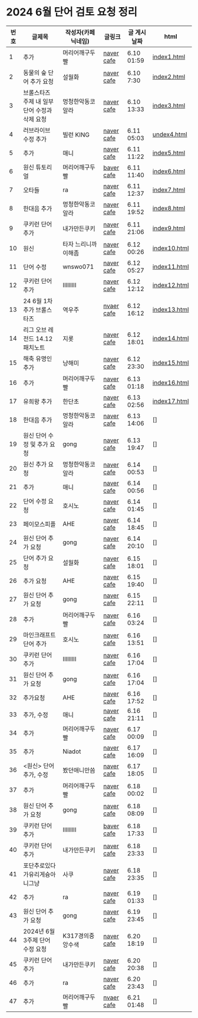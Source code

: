 <h1>2024 6월 단어 검토 요청 정리</h1>

| 번호 | 글제목 | 작성자(카페 닉네임) | 글링크 | 글 게시 날짜 | html |
|----|----|----|----|----|----|
| 1 | 추가 | 머리어깨구두빨 | [naver cafe](https://cafe.naver.com/kkutukorea/126023) | 6.10 01:59 | [index1.html](https://github.com/hafskjfha/kkuko_danchu/blob/main/2024%20Jun/html/index1.html) |
| 2 | 동물의 숲 단어 추가 요청 | 설월화 | [naver cafe](https://cafe.naver.com/kkutukorea/126029) | 6.10 7:30 | [index2.html](https://github.com/hafskjfha/kkuko_danchu/blob/main/2024%20Jun/html/index2.html) |
| 3 | 브롤스타즈 주제 내 일부 단어 수정과 삭제 요청 | 멍청한악동코알라 | [naver cafe](https://cafe.naver.com/kkutukorea/126031) | 6.10 13:33 | [index3.html](https://github.com/hafskjfha/kkuko_danchu/blob/main/2024%20Jun/html/index3.html)
| 4 | 러브라이브 수정 추가 | 빌런 KING | [naver cafe](https://cafe.naver.com/kkutukorea/126039) | 6.11 05:03 | [undex4.html](https://github.com/hafskjfha/kkuko_danchu/blob/main/2024%20Jun/html/index5.html) |
| 5 | 추가 | 매니 | [naver cafe](https://cafe.naver.com/kkutukorea/126040?tc=shared_link) | 6.11 11:22 | [index5.html](https://github.com/hafskjfha/kkuko_danchu/blob/main/2024%20Jun/html/index5.html) |
| 6 | 원신 튜토리얼 | 머리어깨구두빨 | [baver cafe](https://cafe.naver.com/kkutukorea/126041) | 6.11 11:40 | [index6.html](https://github.com/hafskjfha/kkuko_danchu/blob/main/2024%20Jun/html/index6.html) |
| 7 | 오타들 | ra | [naver cafe](https://cafe.naver.com/kkutukorea/126042) | 6.11 12:37 | [index7.html](https://github.com/hafskjfha/kkuko_danchu/blob/main/2024%20Jun/html/index7.html) |
| 8 | 한대음 추가 | 멍청한악동코알라 | [naver cafe](https://cafe.naver.com/kkutukorea/126044) | 6.11 19:52 | [index8.html](https://github.com/hafskjfha/kkuko_danchu/blob/main/2024%20Jun/html/index8.html) | 
| 9 | 쿠키런 단어 추가 | 내가만든쿠키 | [naver cafe](https://cafe.naver.com/kkutukorea/126045) | 6.11 21:06 | [index9.html](https://github.com/hafskjfha/kkuko_danchu/blob/main/2024%20Jun/html/index9.html) |
| 10 | 원신 | 타자 느리니까 이해좀 | [naver cafe](https://cafe.naver.com/kkutukorea/126049) | 6.12 00:26 | [index10.html](https://github.com/hafskjfha/kkuko_danchu/blob/main/2024%20Jun/html/index10.html) |
| 11 | 단어 수정 | wnswo071 | [naver cafe](https://cafe.naver.com/kkutukorea/126052) | 6.12 05:27 | [index11.html](https://github.com/hafskjfha/kkuko_danchu/blob/main/2024%20Jun/html/index11.html) |
| 12 | 쿠키런 단어추가 | IIIllllII | [naver cafe](https://cafe.naver.com/kkutukorea/126053) | 6.12 12:12 | [index12.html](https://github.com/hafskjfha/kkuko_danchu/blob/main/2024%20Jun/html/index12.html) | 
| 13 | 24 6월 1차 추가 브롤스타즈 | 역우주 |  [nvaer cafe](https://cafe.naver.com/kkutukorea/126054) | 6.12 16:12 | [index13.html](https://github.com/hafskjfha/kkuko_danchu/blob/main/2024%20Jun/html/index13.html)
| 14 | 리그 오브 레전드 14.12 패치노트 | 지롯 | [naver cafe](https://cafe.naver.com/kkutukorea/126055) | 6.12 18:01 | [index14.html](https://github.com/hafskjfha/kkuko_danchu/blob/main/2024%20Jun/html/index14.html) |
| 15 | 해축 유명인 추가 | 냥해미 | [naver cafe](https://cafe.naver.com/kkutukorea/126057) | 6.12 23:30 | [index15.html](https://github.com/hafskjfha/kkuko_danchu/blob/main/2024%20Jun/html/index15.html) |
| 16 | 추가 | 머리어깨구두빨 | [naver cafe](https://cafe.naver.com/kkutukorea/126059) | 6.13 01:18 | [index16.html](https://github.com/hafskjfha/kkuko_danchu/blob/main/2024%20Jun/html/index16.html) |
| 17 | 유희왕 추가 | 한단초 | [naver cafe](https://cafe.naver.com/kkutukorea/126060) | 6.13 02:56 | [index17.html](https://github.com/hafskjfha/kkuko_danchu/blob/main/2024%20Jun/html/index17.html) | 
| 18 | 한대음 추가 | 멍청한악동코알라 | [naver cafe](https://cafe.naver.com/kkutukorea/126062) | 6.13 14:06 | [] |
| 19 | 원신 단어 수정 및 추가 요청 | gong | [naver cafe](https://cafe.naver.com/kkutukorea/126066) | 6.13 19:47 | [] |
| 20 | 원신 추가 요청 | 멍청한악동코알라 | [naver cafe](https://cafe.naver.com/kkutukorea/126071) | 6.14 00:53 | [] |
| 21 | 추가 | 매니 | [naver cafe](https://cafe.naver.com/kkutukorea/126072) | 6.14 00:56 | [] |
| 22 | 단어 수정 요청 | 호시노 | [naver cafe](https://cafe.naver.com/kkutukorea/126073) | 6.14 01:45 | [] |
| 23 | 페이모스피플 |  AHE | [naver cafe](https://cafe.naver.com/kkutukorea/126076) | 6.14 18:45 | [] |
| 24 | 원신 단어 추가 요청 | gong | [naver cafe](https://cafe.naver.com/kkutukorea/126078) | 6.14 20:10 | [] |
| 25 | 단어 추가 요청 | 설월화 | [naver cafe](https://cafe.naver.com/kkutukorea/126085) | 6.15 18:01 | [] |
| 26 | 추가 요청 | AHE | [naver cafe](https://cafe.naver.com/kkutukorea/126086) | 6.15 19:40 | [] |
| 27 | 원신 단어 추가 요청 | gong |[naver cafe](https://cafe.naver.com/kkutukorea/126089) | 6.15 22:11 | [] |
| 28 | 추가 | 머리어깨구두빨 | [naver cafe](https://cafe.naver.com/kkutukorea/126090) | 6.16 03:24 | [] |
| 29 | 마인크래프트 단어 추가 | 호시노 | [naver cafe](https://cafe.naver.com/kkutukorea/126092) | 6.16 13:51 | [] |
| 30 | 쿠키런 단어 추가 | IIIllllII | [naver cafe](https://cafe.naver.com/kkutukorea/126094) | 6.16 17:04 | [] |
| 31 | 원신 단어 추가 요청 | gong | [naver cafe](https://cafe.naver.com/kkutukorea/126095) | 6.16 17:04 | [] |
| 32 | 추가요청 | AHE | [naver cafe](https://cafe.naver.com/kkutukorea/126096) | 6.16 17:52 | [] |
| 33 | 추가, 수정 | 매니 | [naver cafe](https://cafe.naver.com/kkutukorea/126099) | 6.16 21:11 | [] |
| 34 | 추가 | 머리어깨구두빨 | [naver cafe](https://cafe.naver.com/kkutukorea/126101) | 6.17 00:09 | [] |
| 35 | 추가 | Niadot | [naver cafe](https://cafe.naver.com/kkutukorea/126103) | 6.17 16:09 | [] |
| 36 | <원신> 단어 추가, 수정 | 봤던애니만씀 | [naver cafe](https://cafe.naver.com/kkutukorea/126105) | 6.17 18:05 | [] |
| 37 | 추가 | 머리어깨구두빨 | [naver cafe](https://cafe.naver.com/kkutukorea/126108) | 6.18 00:02 | [] |
| 38 | 원신 단어 추가 요청 | gong | [naver cafe](https://cafe.naver.com/kkutukorea/126109) | 6.18 08:09 | [] |
| 39 | 쿠키런 단어 추가 | IIIllllII | [baver cafe](https://cafe.naver.com/kkutukorea/126110) | 6.18 17:33 | [] |
| 40 | 쿠키런 단어 추가 | 내가만든쿠키 | [naver cafe](https://cafe.naver.com/kkutukorea/126113) | 6.18 23:33 | [] | 
| 41 | 포단추로있다가유리게슝아니그냥 | 사쿠 | [naver cafe](https://cafe.naver.com/kkutukorea/126114) | 6.18 23:35 | [] |
| 42 | 추가 | ra | [naver cafe](https://cafe.naver.com/kkutukorea/126115) | 6.19 01:33 | [] |
| 43 | 원신 단어 추가 요청 | gong | [naver cafe](https://cafe.naver.com/kkutukorea/126122) | 6.19 23:45 | [] |
| 44 | 2024년 6월 3주제 단어 수정 요청 | K317경의중앙수색 | [naver cafe](https://cafe.naver.com/kkutukorea/126132) | 6.20 18:19 | [] |
| 45 | 쿠키런 단어 추가 | 내가만든쿠키 | [naver cafe](https://cafe.naver.com/kkutukorea/126133) | 6.20 20:38 | [] |
| 46 | 추가 | ra | [naver cafe](https://cafe.naver.com/kkutukorea/126136) | 6.20 23:43 | [] |
| 47 | 추가 | 머리어깨구두빨 | [nvaer cafe](https://cafe.naver.com/kkutukorea/126137) | 6.21 01:48 | [] |
